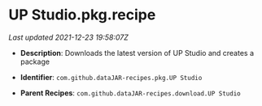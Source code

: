 # UP Studio.pkg.recipe

_Last updated 2021-12-23 19:58:07Z_

- **Description**: Downloads the latest version of UP Studio and creates a package

- **Identifier**: `com.github.dataJAR-recipes.pkg.UP Studio`

- **Parent Recipes**: `com.github.dataJAR-recipes.download.UP Studio`